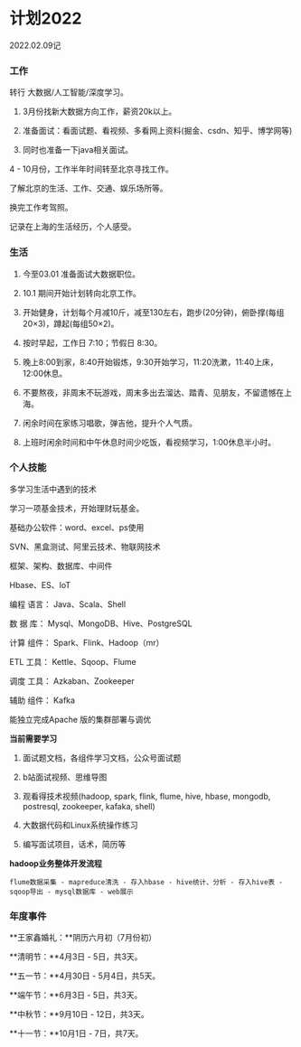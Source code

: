 # 计划2022

2022.02.09记

### 工作

转行 大数据/人工智能/深度学习。

1. 3月份找新大数据方向工作，薪资20k以上。

2. 准备面试：看面试题、看视频、多看网上资料(掘金、csdn、知乎、博学网等)

3. 同时也准备一下java相关面试。



4 - 10月份，工作半年时间转至北京寻找工作。



了解北京的生活、工作、交通、娱乐场所等。

换完工作考驾照。

记录在上海的生活经历，个人感受。



### 生活

1. 今至03.01 准备面试大数据职位。

2. 10.1 期间开始计划转向北京工作。
3. 开始健身，计划每个月减10斤，减至130左右，跑步(20分钟)，俯卧撑(每组20×3)，蹲起(每组50×2)。
4. 按时早起，工作日 7:10；节假日 8:30。
5. 晚上8:00到家，8:40开始锻炼，9:30开始学习，11:20洗漱，11:40上床，12:00休息。
6. 不要熬夜，非周末不玩游戏，周末多出去溜达、踏青、见朋友，不留遗憾在上海。
7. 闲余时间在家练习唱歌，弹吉他，提升个人气质。
8. 上班时闲余时间和中午休息时间少吃饭，看视频学习，1:00休息半小时。



### 个人技能

多学习生活中遇到的技术

学习一项基金技术，开始理财玩基金。

基础办公软件：word、excel、ps使用

SVN、黑盒测试、阿里云技术、物联网技术

框架、架构、数据库、中间件



Hbase、ES、IoT

编程 语言： Java、Scala、Shell

数 据 库： Mysql、MongoDB、Hive、PostgreSQL

计算 组件： Spark、Flink、Hadoop（mr）

ETL 工具： Kettle、Sqoop、Flume

调度 工具： Azkaban、Zookeeper

辅助 组件： Kafka

能独立完成Apache 版的集群部署与调优



**当前需要学习**

1. 面试题文档，各组件学习文档，公众号面试题

2. b站面试视频、思维导图

3. 观看得技术视频(hadoop, spark, flink, flume, hive, hbase, mongodb, postresql, zookeeper, kafaka, shell)

4. 大数据代码和Linux系统操作练习
5. 编写面试项目，话术，简历等



**hadoop业务整体开发流程**

```
flume数据采集 - mapreduce清洗 - 存入hbase - hive统计、分析 - 存入hive表 - sqoop导出 - mysql数据库 - web展示
```



### 年度事件

**王家鑫婚礼：**阴历六月初（7月份初）



**清明节：**4月3日 - 5日，共3天。

**五一节：**4月30日 - 5月4日，共5天。

**端午节：**6月3日 - 5日，共3天。

**中秋节：**9月10日 - 12日，共3天。

**十一节：**10月1日 - 7日，共7天。